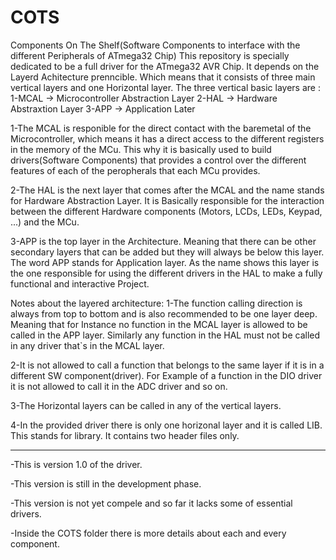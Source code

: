 # COTS
Components On The Shelf(Software Components to interface with the different Peripherals of ATmega32 Chip)
This repository is specially dedicated to be a full driver for the ATmega32 AVR Chip.
It depends on the Layerd Achitecture prenncible. Which means that it consists of three main vertical layers and one Horizontal layer.
The three vertical basic layers are : 
                                 1-MCAL -> Microcontroller Abstraction Layer
                                 2-HAL  -> Hardware Abstraxtion Layer
                                 3-APP  -> Application Later
                                 
1-The MCAL is responible for the direct contact with the baremetal of the Microcontroller, which means it has a direct access to the different registers 
in the memory of the MCu. This why it is basically used to build drivers(Software Components) that provides a control over the different features of 
each of the peropherals that each MCu provides.

2-The HAL is the next layer that comes after the MCAL and the name stands for Hardware Abstraction Layer. It is Basically responsible for the interaction
between the different Hardware components (Motors, LCDs, LEDs, Keypad, ...) and the MCu. 

3-APP is the top layer in the Architecture. Meaning that there can be other secondary layers that can be added but they will always be below this layer.
The word APP stands for Application layer. As the name shows this layer is the one responsible for using the different drivers in the HAL to make a fully
functional and interactive Project.



Notes about the layered architecture:
1-The function calling direction is always from top to bottom and is also recommended to be one layer deep. Meaning that for Instance no function in the
MCAL layer is allowed to be called in the APP layer. Similarly any function in the HAL must not be called in any driver that`s in the MCAL layer.

2-It is not allowed to call a function that belongs to the same layer if it is in a different SW component(driver). For Example of a function in the
DIO driver it is not allowed to call it in the ADC driver and so on.

3-The Horizontal layers can be called in any of the vertical layers.

4-In the provided driver there is only one horizonal layer and it is called LIB. This stands for library. It contains two header files only.
_____________________________________________________________________________________________________________________________________________
-This is version 1.0 of the driver.

-This version is still in the development phase.

-This version is not yet compele and so far it lacks some of essential drivers.

-Inside the COTS folder there is more details about each and every component.
